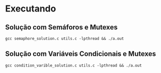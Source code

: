 # Executando
## Solução com Semáforos e Mutexes
```
gcc semaphore_solution.c utils.c -lpthread && ./a.out
```

## Solução com Variáveis Condicionais e Mutexes
```
gcc condition_varible_solution.c utils.c -lpthread && ./a.out
```